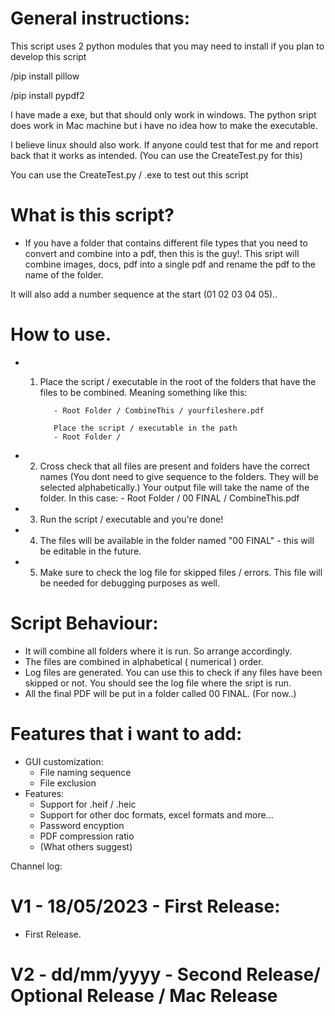 # General instructions: 

This script uses 2 python modules that you may need to install if you plan to develop this script

/pip install pillow

/pip install pypdf2

I have made a exe, but that should only work in windows. 
The python sript does work in Mac machine but i have no idea how to make the executable.

I believe linux should also work. If anyone could test that for me and report back that it works as intended.
(You can use the CreateTest.py for this)

You can use the CreateTest.py / .exe to test out this script



# What is this script?

- If you have a folder that contains different file types that you need to convert and combine into a pdf, then this is the guy!.
This sript will combine images, docs, pdf into a single pdf and rename the pdf to the name of the folder.

It will also add a number sequence at the start (01 02 03 04 05)..

# How to use.

- 1. Place the script / executable in the root of the folders that have the files to be combined.
        Meaning something like this:

            - Root Folder / CombineThis / yourfileshere.pdf

            Place the script / executable in the path 
            - Root Folder /

- 2. Cross check that all files are present and folders have the correct names (You dont need to give sequence to the folders. They will be selected alphabetically.) Your output file will take the name of the folder.
    In this case:
            - Root Folder / 00 FINAL / CombineThis.pdf

- 3. Run the script / executable and you're done!

- 4. The files will be available in the folder named "00 FINAL" - this will be editable in the future.

- 5. Make sure to check the log file for skipped files / errors. This file will be needed for debugging purposes as well.





# Script Behaviour: 

- It will combine all folders where it is run. So arrange accordingly.
- The files are combined in alphabetical ( numerical ) order.
- Log files are generated. You can use this to check if any files have been skipped or not. You should see the log file where the sript is run.
- All the final PDF will be put in a folder called 00 FINAL. (For now..)


# Features that i want to add:


- GUI customization:
    - File naming sequence
    - File exclusion
- Features:
    - Support for .heif / .heic
    - Support for other doc formats, excel formats and more...
    - Password encyption 
    - PDF compression ratio
    - (What others suggest)




Channel log:

# V1 - 18/05/2023 - First Release:
- First Release.

# V2 - dd/mm/yyyy - Second Release/ Optional Release / Mac Release
